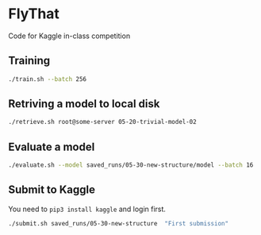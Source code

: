# FlyThat

Code for Kaggle in-class competition

## Training

```bash
./train.sh --batch 256
```

## Retriving a model to local disk

```bash
./retrieve.sh root@some-server 05-20-trivial-model-02
```

## Evaluate a model

```bash
./evaluate.sh --model saved_runs/05-30-new-structure/model --batch 16
```

## Submit to Kaggle

You need to `pip3 install kaggle` and login first.

```bash
./submit.sh saved_runs/05-30-new-structure  "First submission"
```
